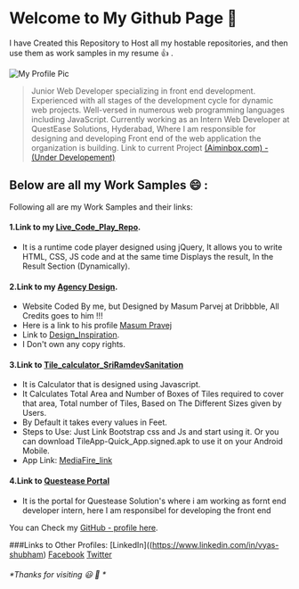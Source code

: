 # **Welcome to My Github Page :pray:**

I have Created this Repository to Host all my hostable repositories, and then use them as work samples in my resume :thumbsup: .

![My Profile Pic](https://avatars0.githubusercontent.com/u/17760046?s=400&u=7907c1d53a10ca9474f6ae6ea98342dfd0f99971&v=4) 
> Junior Web Developer specializing in front end development. Experienced with all stages of the development cycle for dynamic web projects. Well-versed in numerous web programming languages including JavaScript.
> Currently working as an Intern Web Developer at QuestEase Solutions, Hyderabad, Where I am responsible for designing and developing Front end of the web application the organization is building.
> Link to current Project [(Aiminbox.com) - (Under Developement)](http://www.aiminbox.com/aiminbox/)


## Below are all my Work Samples :smile: :
Following all are my Work Samples and their links:

#### 1.Link to my [Live_Code_Play_Repo](https://github.com/vyashubhamkumar/Live_Code_Play).
* It is a runtime code player designed using jQuery, It allows you to write HTML, CSS, JS code and at the same time   Displays the result, In the Result Section (Dynamically).

#### 2.Link to my [Agency Design](https://github.com/vyashubhamkumar/Agency_Design).
* Website Coded By me, but Designed by Masum Parvej at Dribbble, All Credits goes to him !!!
* Here is a link to his profile [Masum Pravej](https://dribbble.com/masum_parvej)
* Link to [Design_Inspiration](https://dribbble.com/shots/3026375-Creative-Design/attachments/634117).
* I Don't own any copy rights.

#### 3.Link to [Tile_calculator_SriRamdevSanitation](https://github.com/vyashubhamkumar/Tile_calculator_SriRamdevSanitation)
* It is Calculator that is designed using Javascript.
* It Calculates Total Area and Number of Boxes of Tiles required to cover that area, Total number of Tiles, Based on The Different Sizes given by Users.
* By Default it takes every values in Feet.
* Steps to Use: Just Link Bootstrap css and Js and start using it. Or you can download TileApp-Quick_App.signed.apk to use it on your Android Mobile.
* App Link: [MediaFire_link ](https://www.mediafire.com/?lcxphlkdj7irnrc)

#### 4.Link to [Questease Portal]()

* It is the portal for Questease Solution's where i am working as fornt end developer intern, here I am responsibel for developing the front end 





You can Check my [GitHub - profile here](https://github.com/vyashubhamkumar).

###Links to Other Profiles:
[LinkedIn]((https://www.linkedin.com/in/vyas-shubham)
[Facebook](https://www.facebook.com/Shubham.vyas.7739)
[Twitter](https://www.twitter.com/@vyas_sv_)


###### *Thanks for visiting :smiley: :wave: *

